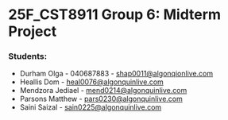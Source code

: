 # 25F_CST8911 Group 6: Midterm Project

### Students:

- Durham Olga - 040687883 - shap0011@algonqionlive.com
- Heallis Dom - heal0076@algonquinlive.com
- Mendzora Jediael - mend0214@algonquinlive.com
- Parsons Matthew - pars0230@algonquinlive.com
- Saini Saizal - sain0225@algonquinlive.com